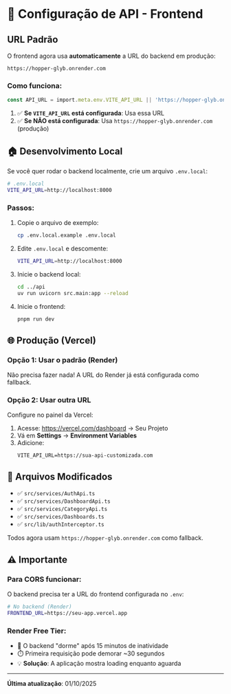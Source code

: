 # 🔄 Configuração de API - Frontend

## URL Padrão

O frontend agora usa **automaticamente** a URL do backend em produção:

```
https://hopper-glyb.onrender.com
```

### Como funciona:

```typescript
const API_URL = import.meta.env.VITE_API_URL || 'https://hopper-glyb.onrender.com';
```

1. ✅ **Se `VITE_API_URL` está configurada**: Usa essa URL
2. ✅ **Se NÃO está configurada**: Usa `https://hopper-glyb.onrender.com` (produção)

## 🏠 Desenvolvimento Local

Se você quer rodar o backend localmente, crie um arquivo `.env.local`:

```bash
# .env.local
VITE_API_URL=http://localhost:8000
```

### Passos:

1. Copie o arquivo de exemplo:
   ```bash
   cp .env.local.example .env.local
   ```

2. Edite `.env.local` e descomente:
   ```bash
   VITE_API_URL=http://localhost:8000
   ```

3. Inicie o backend local:
   ```bash
   cd ../api
   uv run uvicorn src.main:app --reload
   ```

4. Inicie o frontend:
   ```bash
   pnpm run dev
   ```

## 🌐 Produção (Vercel)

### Opção 1: Usar o padrão (Render)
Não precisa fazer nada! A URL do Render já está configurada como fallback.

### Opção 2: Usar outra URL
Configure no painel da Vercel:

1. Acesse: https://vercel.com/dashboard → Seu Projeto
2. Vá em **Settings** → **Environment Variables**
3. Adicione:
   ```
   VITE_API_URL=https://sua-api-customizada.com
   ```

## 📁 Arquivos Modificados

- ✅ `src/services/AuthApi.ts`
- ✅ `src/services/DashboardApi.ts`
- ✅ `src/services/CategoryApi.ts`
- ✅ `src/services/Dashboards.ts`
- ✅ `src/lib/authInterceptor.ts`

Todos agora usam `https://hopper-glyb.onrender.com` como fallback.

## ⚠️ Importante

### Para CORS funcionar:

O backend precisa ter a URL do frontend configurada no `.env`:

```bash
# No backend (Render)
FRONTEND_URL=https://seu-app.vercel.app
```

### Render Free Tier:

- 🔴 O backend "dorme" após 15 minutos de inatividade
- ⏱️ Primeira requisição pode demorar ~30 segundos
- 💡 **Solução**: A aplicação mostra loading enquanto aguarda

---

**Última atualização**: 01/10/2025
